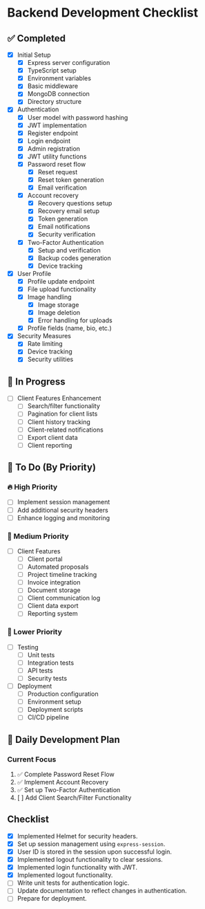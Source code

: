 # Backend Development Checklist

## ✅ Completed
- [x] Initial Setup
  - [x] Express server configuration
  - [x] TypeScript setup
  - [x] Environment variables
  - [x] Basic middleware
  - [x] MongoDB connection
  - [x] Directory structure

- [x] Authentication
  - [x] User model with password hashing
  - [x] JWT implementation
  - [x] Register endpoint
  - [x] Login endpoint
  - [x] Admin registration
  - [x] JWT utility functions
  - [x] Password reset flow
    - [x] Reset request
    - [x] Reset token generation
    - [x] Email verification
  - [x] Account recovery
    - [x] Recovery questions setup
    - [x] Recovery email setup
    - [x] Token generation
    - [x] Email notifications
    - [x] Security verification
  - [x] Two-Factor Authentication
    - [x] Setup and verification
    - [x] Backup codes generation
    - [x] Device tracking

- [x] User Profile
  - [x] Profile update endpoint
  - [x] File upload functionality
  - [x] Image handling
    - [x] Image storage
    - [x] Image deletion
    - [x] Error handling for uploads
  - [x] Profile fields (name, bio, etc.)

- [x] Security Measures
  - [x] Rate limiting
  - [x] Device tracking
  - [x] Security utilities

## 🚀 In Progress
- [ ] Client Features Enhancement
  - [ ] Search/filter functionality
  - [ ] Pagination for client lists
  - [ ] Client history tracking
  - [ ] Client-related notifications
  - [ ] Export client data
  - [ ] Client reporting

## 📝 To Do (By Priority)

### 🔥 High Priority
- [ ] Implement session management
- [ ] Add additional security headers
- [ ] Enhance logging and monitoring

### 🔸 Medium Priority
- [ ] Client Features
  - [ ] Client portal
  - [ ] Automated proposals
  - [ ] Project timeline tracking
  - [ ] Invoice integration
  - [ ] Document storage
  - [ ] Client communication log
  - [ ] Client data export
  - [ ] Reporting system

### 🔹 Lower Priority
- [ ] Testing
  - [ ] Unit tests
  - [ ] Integration tests
  - [ ] API tests
  - [ ] Security tests

- [ ] Deployment
  - [ ] Production configuration
  - [ ] Environment setup
  - [ ] Deployment scripts
  - [ ] CI/CD pipeline

## 📅 Daily Development Plan

### Current Focus
1. ✅ Complete Password Reset Flow
2. ✅ Implement Account Recovery
3. ✅ Set up Two-Factor Authentication
4. [ ] Add Client Search/Filter Functionality

## Checklist

- [x] Implemented Helmet for security headers.
- [x] Set up session management using `express-session`.
- [x] User ID is stored in the session upon successful login.
- [x] Implemented logout functionality to clear sessions.
- [x] Implemented login functionality with JWT.
- [x] Implemented logout functionality.
- [ ] Write unit tests for authentication logic.
- [ ] Update documentation to reflect changes in authentication.
- [ ] Prepare for deployment.